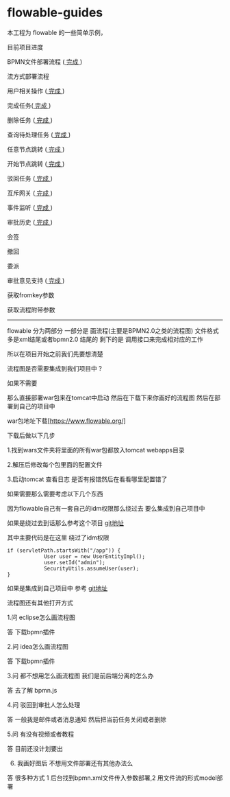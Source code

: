 # flowable-guides

本工程为 flowable 的一些简单示例，

目前项目进度

BPMN文件部署流程 ([ 完成 ](https://github.com/zhiyuan-zhang/flowable-guides/blob/master/src/main/java/com/hki/flowable/DeployProcess.java))

流方式部署流程 

用户相关操作 ([ 完成 ](https://github.com/zhiyuan-zhang/flowable-guides/blob/master/src/main/java/com/hki/flowable/UserTest.java))

完成任务([ 完成 ](https://github.com/zhiyuan-zhang/flowable-guides/blob/master/src/main/java/com/hki/flowable/TaskTest.java))

删除任务 ([ 完成 ](https://github.com/zhiyuan-zhang/flowable-guides/blob/master/src/main/java/com/hki/flowable/DeleteTaskTest.java))

查询待处理任务 ([ 完成 ](https://github.com/zhiyuan-zhang/flowable-guides/blob/master/src/main/java/com/hki/flowable/TaskTest.java))

任意节点跳转 ([ 完成 ](https://github.com/zhiyuan-zhang/flowable-guides/blob/master/src/main/java/com/hki/flowable/NodeJumpTest.java))

开始节点跳转 ([ 完成 ](https://github.com/zhiyuan-zhang/flowable-guides/blob/master/src/main/java/com/hki/flowable/NodeJumpTest.java))

驳回任务 ([ 完成 ](https://github.com/zhiyuan-zhang/flowable-guides/blob/master/src/main/java/com/hki/flowable/DeleteTaskTest.java))

互斥网关 ([ 完成 ](https://github.com/zhiyuan-zhang/flowable-guides/blob/master/src/main/java/com/hki/flowable/HandlerTest.java))

事件监听 ([ 完成 ](https://github.com/zhiyuan-zhang/flowable-guides/blob/master/src/main/java/com/hki/flowable/HandlerTest.java))

审批历史  ([ 完成 ](https://github.com/zhiyuan-zhang/flowable-guides/blob/master/src/main/java/com/hki/flowable/HistoryTest.java))

会签 

撤回

委派

审批意见支持  ([ 完成 ](https://github.com/zhiyuan-zhang/flowable-guides/blob/master/src/main/java/com/hki/flowable/TaskTest.java))

获取fromkey参数 

获取流程附带参数

***

flowable 分为两部分 
一部分是 画流程(主要是BPMN2.0之类的流程图) 文件格式多是xml结尾或者bpmn2.0 结尾的
剩下的是 调用接口来完成相对应的工作

所以在项目开始之前我们先要想清楚 

流程图是否需要集成到我们项目中 ?

如果不需要  

那么直接部署war包来在tomcat中启动 然后在下载下来你画好的流程图 然后在部署到自己的项目中

war包地址下载[https://www.flowable.org/]

下载后做以下几步

1.找到wars文件夹将里面的所有war包都放入tomcat webapps目录

2.解压后修改每个包里面的配置文件

3.启动tomcat 查看日志 是否有报错然后在看看哪里配置错了 


如果需要那么需要考虑以下几个东西

因为flowable自己有一套自己的idm权限那么绕过去 要么集成到自己项目中

如果是绕过去到话那么参考这个项目
[git地址](https://gitee.com/flowable-project/springboot-flowable-ui/blob/master/src/main/java/com/fxtcn/platform/filter/CustomHandlerInterceptor.java)

其中主要代码是在这里 绕过了idm权限

```
if (servletPath.startsWith("/app")) {
			User user = new UserEntityImpl();
			user.setId("admin");
			SecurityUtils.assumeUser(user);
}
```
如果是集成到自己项目中 
参考
[git地址](https://www.cnblogs.com/liuwenjun/p/10291210.html)

流程图还有其他打开方式

1.问 eclipse怎么画流程图

答 下载bpmn插件 

2.问 idea怎么画流程图

答 下载bpmn插件 

3.问 都不想用怎么画流程图 我们是前后端分离的怎么办

答 去了解 bpmn.js 

4.问 驳回到审批人怎么处理

答 一般我是邮件或者消息通知 然后把当前任务关闭或者删除

5.问 有没有视频或者教程

答 目前还没计划要出

6. 我画好图后 不想用文件部署还有其他办法么

答 很多种方式 1 后台找到bpmn.xml文件传入参数部署,2 用文件流的形式model部署












